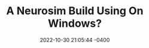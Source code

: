 ---
layout: post
title:  "A Neurosim Build Using On Windows?"
date:   2022-10-30 21:05:44 -0400
categories: WSL NEURON NetPyNE Python
---